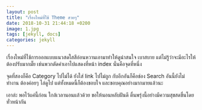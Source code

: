```yaml
---
layout: post
title: "เรื่องใหม่ที่ใช้ Theme สวยๆ"
date: 2018-10-31 21:44:18 +0200
image: 1.jpg
tags: [jekyll, docs]
categories: jekyll
---
```

เรื่องใหม่ที่ใช้การออกแบบแนวสดใสสีอ่อนหวานเอามาทำให้ดูน่าสนใจ เบาสบาย แต่ไม่รู้ว่าจะมีอะไรให้ต้องปรับมากมั๊ย เช่นพวกตัดคำเอาไปแสดงที่หน้า index นั่นคือจุดที่หนึ่ง

จุดที่สองก็คือ Category ไปไม่ได้ ยังใส่ link ไปไม่ถูก กับอีกอันก็คือช่อง Search อันนี้ยังไม่ทำงาน ต้องค่อยๆ ไล่ดูไป แต่ทั้งหมดนี้ก็ต้องขอบใจ และขอบคุณอย่างมากมายแล้วนะ

เอาล่ะ พอไว้แค่นี้ก่อน ใกล้เวลานอนแล้วด้วย ขอให้นอนหลับฝันดี ตื่นพรุ่งนี้อย่างมีความสุขสดชื่นโดยทั่วหน้ากัน
